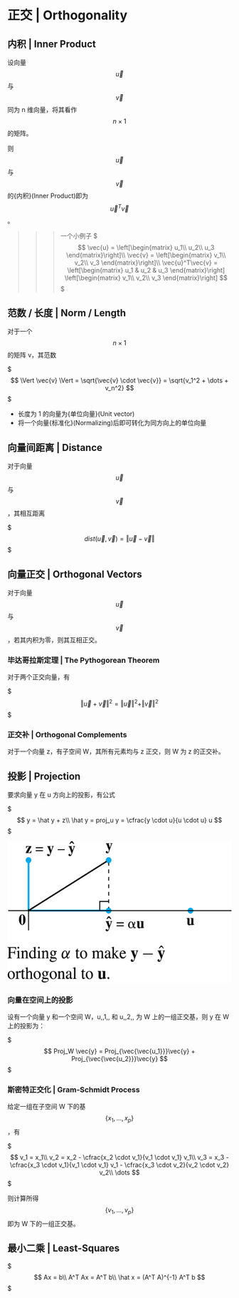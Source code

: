 # 正交 | Orthogonality

## 内积 | Inner Product

设向量 $$\vec{u}$$ 与 $$\vec{v}$$ 同为 n 维向量，将其看作 $$n \times 1$$ 的矩阵。

则 $$\vec{u}$$ 与 $$\vec{v}$$ 的{内积}(Inner Product)即为 $$\vec{u}^T\vec{v}$$。

>>> 一个小例子
$$$
\vec{u} = \left[\begin{matrix}
    u_1\\
    u_2\\
    u_3
\end{matrix}\right]\\
\vec{v} = \left[\begin{matrix}
    v_1\\
    v_2\\
    v_3
\end{matrix}\right]\\
\vec{u}^T\vec{v} = \left[\begin{matrix}
    u_1 & u_2 & u_3
\end{matrix}\right] \left[\begin{matrix}
    v_1\\
    v_2\\
    v_3
\end{matrix}\right]
$$$
>>>

## 范数 / 长度 | Norm / Length

对于一个 $$n \times 1$$ 的矩阵 v，其范数

$$$
\Vert \vec{v} \Vert = \sqrt{\vec{v} \cdot \vec{v}} = \sqrt{v_1^2 + \dots + v_n^2}
$$$

- 长度为 1 的向量为{单位向量}(Unit vector)
- 将一个向量{标准化}(Normalizing)后即可转化为同方向上的单位向量

## 向量间距离 | Distance

对于向量 $$\vec{u}$$ 与 $$\vec{v}$$，其相互距离

$$$
dist(\vec{u}, \vec{v}) = \Vert \vec{u} - \vec{v} \Vert
$$$

## 向量正交 | Orthogonal Vectors

对于向量 $$\vec{u}$$ 与 $$\vec{v}$$，若其内积为零，则其互相正交。

### 毕达哥拉斯定理 | The Pythogorean Theorem

对于两个正交向量，有

$$$
\Vert \vec{u} + \vec{v} \Vert ^2 = \Vert \vec{u} \Vert ^2 + \Vert \vec{v} \Vert ^2
$$$

### 正交补 | Orthogonal Complements

对于一个向量 z，有子空间 W，其所有元素均与 z 正交，则 W 为 z 的正交补。

## 投影 | Projection

要求向量 y 在 u 方向上的投影，有公式

$$$
y = \hat y + z\\
\hat y = proj_u y = \cfrac{y \cdot u}{u \cdot u} u
$$$

![投影计算图示](.正交/投影计算图示.png)

### 向量在空间上的投影

设有一个向量 y 和一个空间 W，u,,1,, 和 u,,2,, 为 W 上的一组正交基，则 y 在 W 上的投影为：

$$$
Proj_W \vec{y} = Proj_{\vec{\vec{u_1}}}\vec{y} + Proj_{\vec{\vec{u_2}}}\vec{y}
$$$

### 斯密特正交化 | Gram-Schmidt Process

给定一组在子空间 W 下的基 $$\{x_1, \dots, x_p\}$$，有

$$$
v_1 = x_1\\
v_2 = x_2 - \cfrac{x_2 \cdot v_1}{v_1 \cdot v_1} v_1\\
v_3 = x_3 - \cfrac{x_3 \cdot v_1}{v_1 \cdot v_1} v_1 - \cfrac{x_3 \cdot v_2}{v_2 \cdot v_2} v_2\\
\dots
$$$

则计算所得 $$\{v_1, \dots, v_p\}$$ 即为 W 下的一组正交基。

## 最小二乘 | Least-Squares

$$$
Ax = b\\
A^T Ax = A^T b\\
\hat x = (A^T A)^{-1} A^T b
$$$
